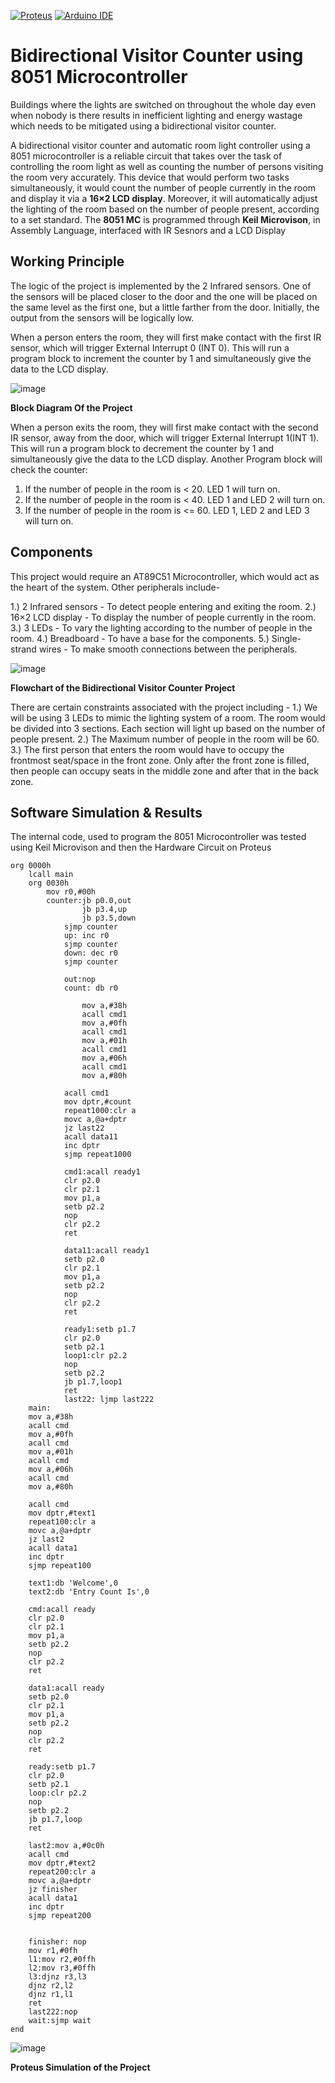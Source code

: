 [![Proteus](https://img.shields.io/badge/Proteus-%230079C1.svg?style=flat&logo=proteus&logoColor=white)](https://www.labcenter.com/)
[![Arduino IDE](https://img.shields.io/badge/Arduino%20IDE-%2300979D.svg?style=flat&logo=arduino&logoColor=white)](https://www.arduino.cc/)

# Bidirectional Visitor Counter using 8051 Microcontroller
Buildings where the lights are switched on throughout the whole day even when nobody is there results in inefficient lighting and energy wastage which needs to be mitigated using a bidirectional visitor counter.  

A bidirectional visitor counter and automatic room light controller using a 8051 microcontroller is a reliable circuit that takes over the task of controlling the room light as well as counting the number of persons visiting the room very accurately. This device that would perform two tasks simultaneously, it would count the number of people currently in the room and display it via a **16×2 LCD display**. Moreover, it will automatically adjust the lighting of the room based on the number of people present, according to a set standard. The **8051 MC** is programmed through **Keil Microvison**, in Assembly Language, interfaced with IR Sesnors and a LCD Display

## Working Principle 
The logic of the project is implemented by the 2 Infrared sensors. One of the sensors will be placed closer to the door and the one will be placed on the same level as the first one, but a little farther from the door. Initially, the output from the sensors will be logically low.

When a person enters the room, they will first make contact with the first IR sensor, which will trigger External Interrupt 0 (INT 0). This will run a program block to increment the counter by 1 and simultaneously give the data to the LCD display.

![image](https://github.com/user-attachments/assets/0709d73c-0402-4f15-bfaf-6d0a3fe17d69)

**Block Diagram Of the Project**

When a person exits the room, they will first make contact with the second IR sensor, away from the door, which will trigger External Interrupt 1(INT 1). This will run a program block to decrement the counter by 1 and simultaneously give the data to the LCD display.
Another Program block will check the counter:

1.	If the number of people in the room is < 20. LED 1 will turn on.
2.	If the number of people in the room is < 40. LED 1 and LED 2 will turn on.
3.	If the number of people in the room is <= 60. LED 1, LED 2 and LED 3 will turn on.

## Components 
This project would require an AT89C51 Microcontroller, which would act as the heart of the system. Other peripherals include-

1.)	2 Infrared sensors - To detect people entering and exiting the room. 
2.)	16×2 LCD display - To display the number of people currently in the room.
3.)	3 LEDs - To vary the lighting according to the number of people in the room.
4.)	Breadboard - To have a base for the components.
5.)	Single-strand wires - To make smooth connections between the peripherals.

![image](https://github.com/user-attachments/assets/98eba943-d50f-4d77-b071-58875c745cb4)

**Flowchart of the Bidirectional Visitor Counter Project**

There are certain constraints associated with the project including -
1.)	We will be using 3 LEDs to mimic the lighting system of a room. The room would be divided into 3 sections. Each section will light up based on the number of people present.
2.)	The Maximum number of people in the room will be 60.
3.)	The first person that enters the room would have to occupy the frontmost seat/space in the front zone. Only after the front zone is filled, then people can occupy seats in the middle zone and after that in the back zone.

## Software Simulation & Results
The internal code, used to program the 8051 Microcontroller was tested using Keil Microvison and then the Hardware Circuit on Proteus
```
org 0000h
	lcall main
	org 0030h
		mov r0,#00h
		counter:jb p0.0,out
				jb p3.4,up
				jb p3.5,down
			sjmp counter
			up: inc r0
			sjmp counter
			down: dec r0
			sjmp counter
			
			out:nop
			count: db r0
				
				mov a,#38h
				acall cmd1
				mov a,#0fh
				acall cmd1
				mov a,#01h
				acall cmd1
				mov a,#06h
				acall cmd1
				mov a,#80h
							
			acall cmd1
			mov dptr,#count
			repeat1000:clr a
			movc a,@a+dptr
			jz last22
			acall data11
			inc dptr
			sjmp repeat1000
			
			cmd1:acall ready1
			clr p2.0
			clr p2.1
			mov p1,a
			setb p2.2
			nop
			clr p2.2
			ret
			
			data11:acall ready1
			setb p2.0
			clr p2.1
			mov p1,a
			setb p2.2
			nop
			clr p2.2
			ret
			
			ready1:setb p1.7
			clr p2.0
			setb p2.1
			loop1:clr p2.2
			nop
			setb p2.2
			jb p1.7,loop1
			ret
			last22: ljmp last222
	main:
	mov a,#38h
	acall cmd
	mov a,#0fh
	acall cmd
	mov a,#01h
	acall cmd
	mov a,#06h
	acall cmd
	mov a,#80h
	
	acall cmd
	mov dptr,#text1
	repeat100:clr a
	movc a,@a+dptr
	jz last2
	acall data1
	inc dptr
	sjmp repeat100
		
	text1:db 'Welcome',0
	text2:db 'Entry Count Is',0	
		
	cmd:acall ready
	clr p2.0
	clr p2.1
	mov p1,a
	setb p2.2
	nop
	clr p2.2
	ret
	
	data1:acall ready 
	setb p2.0
	clr p2.1
	mov p1,a
	setb p2.2
	nop
	clr p2.2
	ret
	
	ready:setb p1.7
	clr p2.0
	setb p2.1
	loop:clr p2.2
	nop
	setb p2.2
	jb p1.7,loop
	ret
	
	last2:mov a,#0c0h
	acall cmd
	mov dptr,#text2
	repeat200:clr a
	movc a,@a+dptr
	jz finisher
	acall data1
	inc dptr
	sjmp repeat200
	
	
	finisher: nop
	mov r1,#0fh
	l1:mov r2,#0ffh
	l2:mov r3,#0ffh
	l3:djnz r3,l3
	djnz r2,l2
	djnz r1,l1
	ret
	last222:nop
	wait:sjmp wait
end
```



![image](https://github.com/user-attachments/assets/50c2c007-2924-48dc-8b70-bff237bd0d99)

**Proteus Simulation of the Project**
